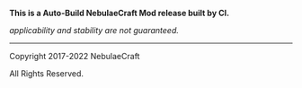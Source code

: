 **This is a Auto-Build NebulaeCraft Mod release built by CI.**

*applicability and stability are not guaranteed.*



------

Copyright 2017-2022 NebulaeCraft

All Rights Reserved.
